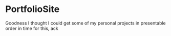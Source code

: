 # PortfolioSite
Goodness I thought I could get some of my personal projects in presentable order in time for this, ack
